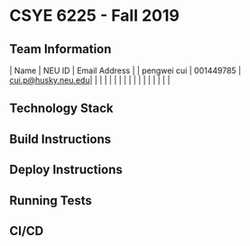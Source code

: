 # CSYE 6225 - Fall 2019

## Team Information

| Name | NEU ID | Email Address |
| pengwei cui | 001449785 | cui.p@husky.neu.edu|
| | | |
| | | |
| | | |
| | | |

## Technology Stack


## Build Instructions


## Deploy Instructions


## Running Tests


## CI/CD



